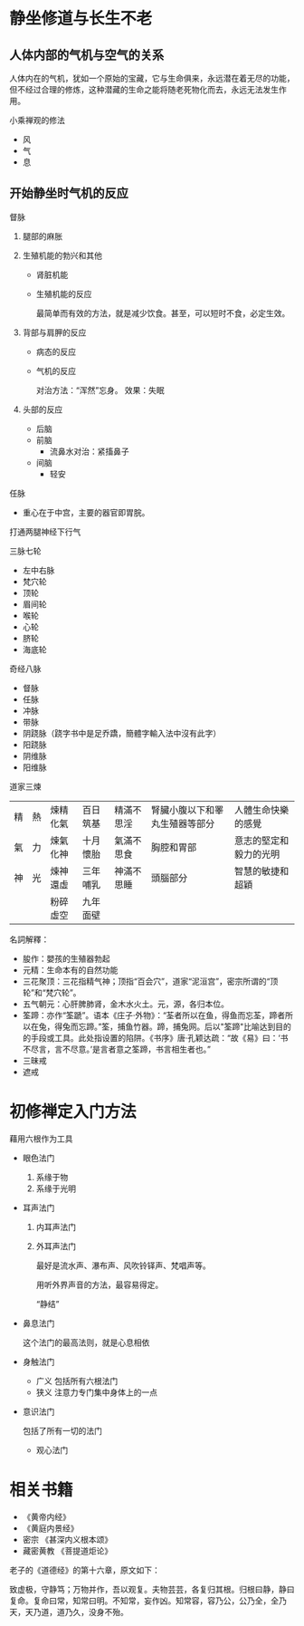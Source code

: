 # 静坐修道与长生不老

## 人体内部的气机与空气的关系

人体内在的气机，犹如一个原始的宝藏，它与生命俱来，永远潜在着无尽的功能，但不经过合理的修炼，这种潜藏的生命之能将随老死物化而去，永远无法发生作用。

小乘禅观的修法

- 风
- 气
- 息

## 开始静坐时气机的反应

督脉

1. 腿部的麻胀
2. 生殖机能的勃兴和其他

   - 肾脏机能
   - 生殖机能的反应

     最简单而有效的方法，就是减少饮食。甚至，可以短时不食，必定生效。

3. 背部与肩胛的反应

   - 病态的反应
   - 气机的反应

     对治方法：“浑然”忘身。
     效果：失眠

4. 头部的反应

   - 后脑
   - 前脑
     - 流鼻水对治：紧搐鼻子
   - 间脑
     - 轻安

任脉

- 重心在于中宫，主要的器官即胃脘。

打通两腿神经下行气

三脉七轮

- 左中右脉
- 梵穴轮
- 顶轮
- 眉间轮
- 喉轮
- 心轮
- 脐轮
- 海底轮

奇经八脉

- 督脉
- 任脉
- 冲脉
- 带脉
- 阴跷脉（跷字书中是足乔蹻，簡體字輸入法中沒有此字）
- 阳跷脉
- 阴维脉
- 阳维脉

道家三煉

|     |     |          |          |            |                                |                        |
| --- | --- | -------- | -------- | ---------- | ------------------------------ | ---------------------- |
| 精  | 熱  | 煉精化氣 | 百日筑基 | 精滿不思淫 | 腎臟小腹以下和睪丸生殖器等部分 | 人體生命快樂的感覺     |
| 氣  | 力  | 煉氣化神 | 十月懷胎 | 氣滿不思食 | 胸腔和胃部                     | 意志的堅定和毅力的光明 |
| 神  | 光  | 煉神還虛 | 三年哺乳 | 神滿不思睡 | 頭腦部分                       | 智慧的敏捷和超穎       |
|     |     | 粉碎虛空 | 九年面壁 |            |                                |                        |

名詞解釋：

- 朘作：嬰孩的生殖器勃起
- 元精：生命本有的自然功能
- 三花聚顶：三花指精气神；顶指“百会穴”，道家“泥洹宫”，密宗所谓的“顶轮”和“梵穴轮”。
- 五气朝元：心肝脾肺肾，金木水火土。元，源，各归本位。
- 筌蹄：亦作“筌蹏”。语本《庄子·外物》：“荃者所以在鱼，得鱼而忘荃，蹄者所以在兔，得兔而忘蹄。”筌，捕鱼竹器。蹄，捕兔网。后以"筌蹄"比喻达到目的的手段或工具。此处指设置的陷阱。《书序》唐·孔颖达疏：“故《易》曰：‘书不尽言，言不尽意。’是言者意之筌蹄，书言相生者也。”
- 三昧戒
- 遮戒

# 初修禅定入门方法

藉用六根作为工具

- 眼色法门

  1. 系缘于物
  2. 系缘于光明

- 耳声法门

  1. 内耳声法门
  2. 外耳声法门

     最好是流水声、瀑布声、风吹铃铎声、梵唱声等。

     用听外界声音的方法，最容易得定。

     “静结”

- 鼻息法门

  这个法门的最高法则，就是心息相依

- 身触法门

  - 广义 包括所有六根法门
  - 狭义 注意力专门集中身体上的一点

- 意识法门

  包括了所有一切的法门

  - 观心法门

# 相关书籍

- 《黄帝内经》
- 《黄庭内景经》
- 密宗 《甚深内义根本颂》
- 藏密黄教 《菩提道炬论》

老子的《道德经》的第十六章，原文如下：

致虚极，守静笃；万物并作，吾以观复。夫物芸芸，各复归其根。归根曰静，静曰复命。复命曰常，知常曰明。不知常，妄作凶。知常容，容乃公，公乃全，全乃天，天乃道，道乃久，没身不殆。
